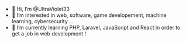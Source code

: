 - 👋 Hi, I’m @UltraViolet33 
- 👀 I’m interested in web, software, game developement, machine learning, cybersecurity ... 
- 🌱 I’m currently learning PHP, Laravel, JavaScript and React in order to get a job in web development !

